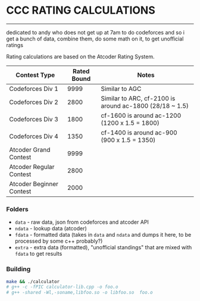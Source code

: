 # CCC RATING CALCULATIONS
---
dedicated to andy who does not get up at 7am to do codeforces
and so i get a bunch of data, combine them, do some math on it, to get unofficial ratings

Rating calculations are based on the Atcoder Rating System.

| Contest Type             | Rated Bound | Notes
| ------------------------ | ----------- | ---- |
| Codeforces Div 1         | 9999 | Similar to AGC            |
| Codeforces Div 2         | 2800 | Similar to ARC, cf-2100 is around ac-1800 (28/18 ~ 1.5) |
| Codeforces Div 3         | 1800 | cf-1600 is around ac-1200 (1200 x 1.5 = 1800) |
| Codeforces Div 4         | 1350 | cf-1400 is around ac-900 (900 x 1.5 = 1350) |
| Atcoder Grand Contest    | 9999 | |
| Atcoder Regular Contest  | 2800 | |
| Atcoder Beginner Contest | 2000 | |

### Folders
- `data` - raw data, json from codeforces and atcoder API
- `ndata` - lookup data (atcoder)
- `fdata` - formatted data (takes in `data` and `ndata` and dumps it here, to be processed by some c++ probably?)
- `extra` - extra data (formatted), "unofficial standings" that are mixed with `fdata` to get results

### Building
```sh
make && ./calculator
# g++ -c -fPIC calculator-lib.cpp -o foo.o
# g++ -shared -Wl,-soname,libfoo.so -o libfoo.so  foo.o
```